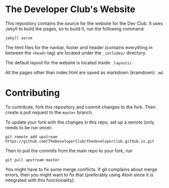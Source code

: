 # The Developer Club's Website

This repository contains the source for the website for the Dev Club. It uses Jekyll to build the pages, so to build it, run the following command:

```
jekyll serve
```

The html files for the navbar, footer and header (contains everything in between the `<head>` tag) are located under the `_includes/` directory.

The default layout for the website is located inside `_layouts/`.

All the pages other than index.html are saved as markdown (kramdown) `.md`.

# Contributing

To contribute, fork this repository and commit changes to the fork. Then create a pull request to the `master` branch.

To update your fork with the changes in this repo, set up a remote (only needs to be run once):

```
git remote add upstream https://github.com/TheDeveloperClub/thedeveloperclub.github.io.git
```

Then to pull the commits from the main repo to your fork, run

```
git pull upstream master
```

You might have to fix some merge conflicts. If git complains about merge errors, then you might want to fix that (preferably using Atom since it is integrated with this functionality).
